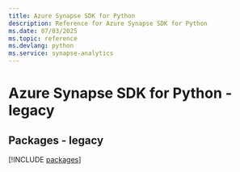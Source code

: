 ```yaml
---
title: Azure Synapse SDK for Python
description: Reference for Azure Synapse SDK for Python
ms.date: 07/03/2025
ms.topic: reference
ms.devlang: python
ms.service: synapse-analytics
---
```

# Azure Synapse SDK for Python - legacy
## Packages - legacy
[!INCLUDE [packages](synapse-index.md)]